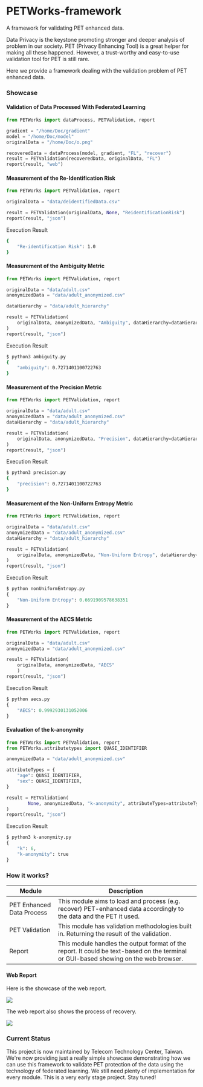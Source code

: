 # PETWorks-framework

A framework for validating PET enhanced data.

Data Privacy is the keystone promoting stronger and deeper analysis of problem in our society. PET (Privacy Enhancing Tool) is a great helper for making all these happened. However, a trust-worthy and easy-to-use validation tool for PET is still rare. 

Here we provide a framework dealing with the validation problem of PET enhanced data.

### Showcase

#### Validation of Data Processed With Federated Learning

```python
from PETWorks import dataProcess, PETValidation, report

gradient = "/home/Doc/gradient"
model = "/home/Doc/model"
originalData = "/home/Doc/o.png"

recoveredData = dataProcess(model, gradient, "FL", "recover")
result = PETValidation(recoveredData, originalData, "FL")
report(result, "web")
```

#### Measurement of the Re-Identification Risk

```python
from PETWorks import PETValidation, report

originalData = "data/deidentifiedData.csv"

result = PETValidation(originalData, None, "ReidentificationRisk")
report(result, "json")
```

Execution Result

```bash
{
    "Re-identification Risk": 1.0
}
```

#### Measurement of the Ambiguity Metric

```python
from PETWorks import PETValidation, report

originalData = "data/adult.csv"
anonymizedData = "data/adult_anonymized.csv"

dataHierarchy = "data/adult_hierarchy"

result = PETValidation(
    originalData, anonymizedData, "Ambiguity", dataHierarchy=dataHierarchy
)
report(result, "json")
```

Execution Result

```bash
$ python3 ambiguity.py
{
    "ambiguity": 0.7271401100722763
}
```

#### Measurement of the Precision Metric

```python
from PETWorks import PETValidation, report

originalData = "data/adult.csv"
anonymizedData = "data/adult_anonymized.csv"
dataHierarchy = "data/adult_hierarchy"

result = PETValidation(
    originalData, anonymizedData, "Precision", dataHierarchy=dataHierarchy
)
report(result, "json")
```

Execution Result
```bash
$ python3 precision.py
{
    "precision": 0.7271401100722763
}
```


#### Measurement of the Non-Uniform Entropy Metric

```python
from PETWorks import PETValidation, report

originalData = "data/adult.csv"
anonymizedData = "data/adult_anonymized.csv"
dataHierarchy = "data/adult_hierarchy"

result = PETValidation(
    originalData, anonymizedData, "Non-Uniform Entropy", dataHierarchy=dataHierarchy
)
report(result, "json")
```

Execution Result
```python
$ python nonUniformEntropy.py
{
    "Non-Uniform Entropy": 0.6691909578638351
}
```

#### Measurement of the AECS Metric

```python
from PETWorks import PETValidation, report

originalData = "data/adult.csv"
anonymizedData = "data/adult_anonymized.csv"

result = PETValidation(
    originalData, anonymizedData, "AECS"
    )
report(result, "json")
```

Execution Result
```python
$ python aecs.py
{
    "AECS": 0.9992930131052006
}
```

#### Evaluation of the k-anonymity

```python
from PETWorks import PETValidation, report
from PETWorks.attributetypes import QUASI_IDENTIFIER

anonymizedData = "data/adult_anonymized.csv"

attributeTypes = {
    "age": QUASI_IDENTIFIER,
    "sex": QUASI_IDENTIFIER,
}

result = PETValidation(
        None, anonymizedData, "k-anonymity", attributeTypes=attributeTypes, k=6
)
report(result, "json")
```

Execution Result
```python
$ python3 k-anonymity.py
{
    "k": 6,
    "k-anonymity": true
}
```



### How it works?
| Module                    | Description                                                                                                                           |
|---------------------------|---------------------------------------------------------------------------------------------------------------------------------------|
| PET Enhanced Data Process | This module aims to load and process (e.g. recover) PET-enhanced data accordingly to the data and the PET it used.                    |                                                                                                                                       |
| PET Validation            | This module has validation methodologies built in. Returning the result of the validation.                                            |
| Report                    | This module handles the output format of the report.  It could be text-based on the terminal or GUI-based showing on the web browser. |

#### Web Report

Here is the showcase of the web report.

![](https://i.imgur.com/p9wE8BP.png)

The web report also shows the process of recovery.

![](https://i.imgur.com/tCtVqBu.png)

### Current Status
This project is now maintained by Telecom Technology Center, Taiwan. We're now providing just a really simple showcase demonstrating how we can use this framework to validate PET protection of the data using the technology of federated learning. We still need plenty of implementation for every module. This is a very early stage project. Stay tuned!  
